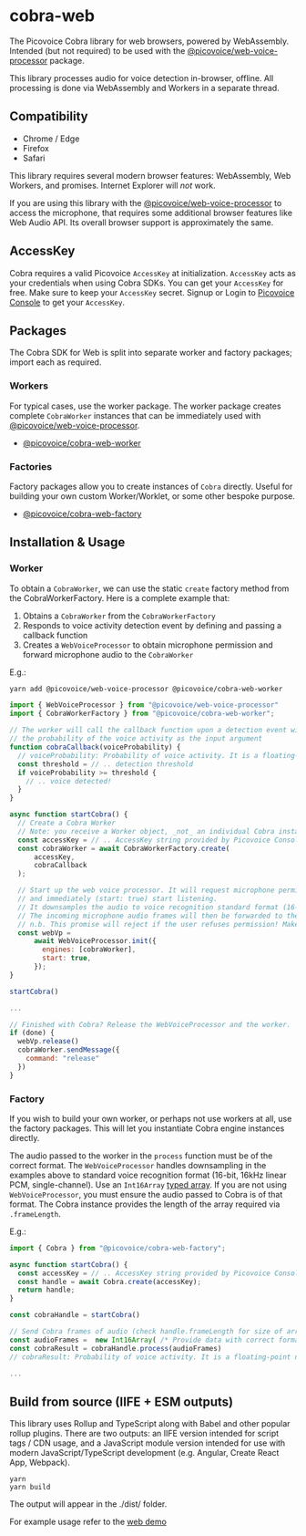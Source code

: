 # cobra-web

The Picovoice Cobra library for web browsers, powered by WebAssembly. Intended (but not required) to be used with the [@picovoice/web-voice-processor](https://www.npmjs.com/package/@picovoice/web-voice-processor) package.

This library processes audio for voice detection in-browser, offline. All processing is done via WebAssembly and Workers in a separate thread.

## Compatibility

- Chrome / Edge
- Firefox
- Safari

This library requires several modern browser features: WebAssembly, Web Workers, and promises. Internet Explorer will _not_ work.

If you are using this library with the [@picovoice/web-voice-processor](https://www.npmjs.com/package/@picovoice/web-voice-processor) to access the microphone, that requires some additional browser features like Web Audio API. Its overall browser support is approximately the same.

## AccessKey

Cobra requires a valid Picovoice `AccessKey` at initialization. `AccessKey` acts as your credentials when using Cobra SDKs.
You can get your `AccessKey` for free. Make sure to keep your `AccessKey` secret. 
Signup or Login to [Picovoice Console](https://console.picovoice.ai/) to get your `AccessKey`.

## Packages

The Cobra SDK for Web is split into separate worker and factory packages; import each as required.

### Workers 

For typical cases, use the worker package. The worker package creates complete `CobraWorker` instances that can be immediately used with [@picovoice/web-voice-processor](https://www.npmjs.com/package/@picovoice/web-voice-processor).

* [@picovoice/cobra-web-worker](https://www.npmjs.com/package/@picovoice/cobra-web-worker)

### Factories

Factory packages allow you to create instances of `Cobra` directly. Useful for building your own custom Worker/Worklet, or some other bespoke purpose.

* [@picovoice/cobra-web-factory](https://www.npmjs.com/package/@picovoice/cobra-web-factory)

## Installation & Usage

### Worker

To obtain a `CobraWorker`, we can use the static `create` factory method from the CobraWorkerFactory. Here is a complete example that:

1. Obtains a `CobraWorker` from the `CobraWorkerFactory`
2. Responds to voice activity detection event by defining and passing a callback function 
3. Creates a `WebVoiceProcessor` to obtain microphone permission and forward microphone audio to the `CobraWorker`

E.g.:

```console
yarn add @picovoice/web-voice-processor @picovoice/cobra-web-worker
```

```javascript
import { WebVoiceProcessor } from "@picovoice/web-voice-processor"
import { CobraWorkerFactory } from "@picovoice/cobra-web-worker";
  
// The worker will call the callback function upon a detection event with
// the probability of the voice activity as the input argument
function cobraCallback(voiceProbability) {
  // voiceProbability: Probability of voice activity. It is a floating-point number within [0, 1].
  const threshold = // .. detection threshold
  if voiceProbability >= threshold {
    // .. voice detected!
  }
}

async function startCobra() {
  // Create a Cobra Worker
  // Note: you receive a Worker object, _not_ an individual Cobra instance
  const accessKey = // .. AccessKey string provided by Picovoice Console (https://picovoice.ai/console/)
  const cobraWorker = await CobraWorkerFactory.create(
      accessKey,
      cobraCallback
  );

  // Start up the web voice processor. It will request microphone permission 
  // and immediately (start: true) start listening.
  // It downsamples the audio to voice recognition standard format (16-bit 16kHz linear PCM, single-channel)
  // The incoming microphone audio frames will then be forwarded to the Cobra Worker
  // n.b. This promise will reject if the user refuses permission! Make sure you handle that possibility.
  const webVp =
      await WebVoiceProcessor.init({
        engines: [cobraWorker],
        start: true,
      });
}

startCobra()

...

// Finished with Cobra? Release the WebVoiceProcessor and the worker.
if (done) {
  webVp.release()
  cobraWorker.sendMessage({
    command: "release"
  })
}

```

### Factory

If you wish to build your own worker, or perhaps not use workers at all, use the factory packages. This will let you instantiate Cobra engine instances directly.

The audio passed to the worker in the `process` function must be of the correct format. The `WebVoiceProcessor` handles downsampling in the examples above to standard voice recognition format (16-bit, 16kHz linear PCM, single-channel). Use an `Int16Array` [typed array](https://developer.mozilla.org/en-US/docs/Web/JavaScript/Typed_arrays). If you are not using `WebVoiceProcessor`, you must ensure the audio passed to Cobra is of that format. The Cobra instance provides the length of the array required via `.frameLength`.

E.g.:

```javascript
import { Cobra } from "@picovoice/cobra-web-factory";

async function startCobra() {
  const accessKey = // .. AccessKey string provided by Picovoice Console (https://picovoice.ai/console/)
  const handle = await Cobra.create(accessKey);
  return handle;
}

const cobraHandle = startCobra()

// Send Cobra frames of audio (check handle.frameLength for size of array)
const audioFrames =  new Int16Array( /* Provide data with correct format and size*/ )
const cobraResult = cobraHandle.process(audioFrames)
// cobraResult: Probability of voice activity. It is a floating-point number within [0, 1].

...

```

## Build from source (IIFE + ESM outputs)

This library uses Rollup and TypeScript along with Babel and other popular rollup plugins. There are two outputs: an IIFE version intended for script tags / CDN usage, and a JavaScript module version intended for use with modern JavaScript/TypeScript development (e.g. Angular, Create React App, Webpack).

```console
yarn
yarn build
```

The output will appear in the ./dist/ folder.

For example usage refer to the [web demo](/demo/web/)